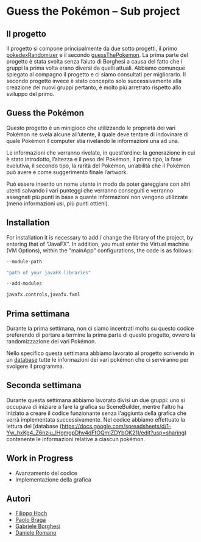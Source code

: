 # Guess the Pokémon – Sub project 

## Il progetto 

Il progetto si compone principalmente da due sotto progetti, il primo [pokedexRandomizer](https://github.com/FilippoHoch/pokedexRandomizer)  e il secondo [guessThePokemon](https://github.com/FilippoHoch/guessThePokemon). La prima parte del progetto è stata svolta senza l’aiuto di Borghesi a causa del fatto che i gruppi la prima volta erano diversi da quelli attuali. Abbiamo comunque spiegato al compagno il progetto e ci siamo consultati per migliorarlo. Il secondo progetto invece è stato concepito solo successivamente alla creazione dei nuovi gruppi pertanto, è molto più arretrato rispetto allo sviluppo del primo. 

## Guess the Pokémon 

Questo progetto è un minigioco che utilizzando le proprietà dei vari Pokémon ne svela alcune all’utente, il quale deve tentare di indovinare di quale Pokémon il computer stia rivelando le informazioni una ad una. 

Le informazioni che verranno rivelate, in quest’ordine: la generazione in cui è stato introdotto, l’altezza e il peso del Pokémon, il primo tipo, la fase evolutiva, il secondo tipo, la rarità del Pokémon, un’abilità che il Pokémon può avere e come suggerimento finale l’artwork. 

Può essere inserito un nome utente in modo da poter gareggiare con altri utenti salvando i vari punteggi che verranno conseguiti e verranno assegnati più punti in base a quante informazioni non vengono utilizzate (meno informazioni usi, più punti ottieni). 

## Installation 

For installation it is necessary to add / change the library of the project, by entering that of "JavaFX".  In addition, you must enter the Virtual machine (VM Options), within the "mainApp" configurations, the code is as follows: 
```bash
--module-path 

"path of your javaFX libraries" 

--add-modules 

javafx.controls,javafx.fxml 
```

## Prima settimana 

Durante la prima settimana, non ci siamo incentrati molto su questo codice preferendo di portare a termine la prima parte di questo progetto, ovvero la randomizzazione dei vari Pokémon. 

Nello specifico questa settimana abbiamo lavorato al progetto scrivendo in un [database](https://docs.google.com/spreadsheets/d/1-Yw_hxKg4_Z6nziu_lHgmgpDhv4dFtOQmIZDYbOK21I/edit?usp=sharing) tutte le informazioni dei vari pokémon che ci serviranno per svolgere il programma. 

## Seconda settimana

Durante questa settimana abbiamo lavorato divisi un due gruppi: uno si occupava di iniziare a fare la grafica su SceneBuilder, mentre l'altro ha iniziato a creare il codice funzionante senza l'aggiunta della grafica che verrà implementata successivamente. Nel codice abbiamo effettuato la lettura del [database (https://docs.google.com/spreadsheets/d/1-Yw_hxKg4_Z6nziu_lHgmgpDhv4dFtOQmIZDYbOK21I/edit?usp=sharing) contenente le informazioni relative a ciascun pokémon.

## Work in Progress 

- Avanzamento del codice
- Implementazione della grafica

## Autori 

- [Filippo Hoch](https://github.com/FilippoHoch) 
- [Paolo Braga](https://github.com/PaoloBraga) 
- [Gabriele Borghesi](https://github.com/Gabry-EXE) 
- [Daniele Romano](https://github.com/ROMA030)
